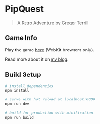 # PipQuest

> A Retro Adventure by Gregor Terrill

## Game Info

Play the game [here](http://pipquest.gregorterrill.com) (WebKit browsers only).

Read more about it on [my blog](http://www.gregorterrill.com/blog/2017/pipquest-a-vue-experiment).

## Build Setup

``` bash
# install dependencies
npm install

# serve with hot reload at localhost:8080
npm run dev

# build for production with minification
npm run build
```
